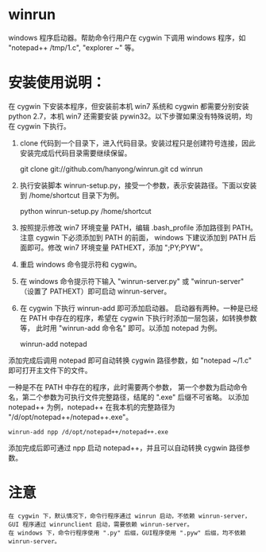 winrun
======

windows 程序启动器。帮助命令行用户在 cygwin 下调用 windows 程序，如 "notepad++ /tmp/1.c", "explorer ~" 等。

# 安装使用说明：
在 cygwin 下安装本程序，但安装前本机 win7 系统和 cygwin 都需要分别安装 python 2.7，本机 win7 还需要安装 pywin32。<!--
-->以下步骤如果没有特殊说明，均在 cygwin 下执行。

1. clone 代码到一个目录下，进入代码目录。安装过程只是创建符号连接，因此安装完成后代码目录需要继续保留。

    git clone git://github.com/hanyong/winrun.git
    cd winrun

1. 执行安装脚本 winrun-setup.py，接受一个参数，表示安装路径。下面以安装到 /home/shortcut 目录下为例。

    python winrun-setup.py /home/shortcut

1. 按照提示修改 win7 环境变量 PATH，编辑 .bash_profile 添加路径到 PATH。注意 cygwin 下必须添加到 PATH 的前面，
windows 下建议添加到 PATH 后面即可。修改 win7 环境变量 PATHEXT，添加 ";PY;PYW"。

1. 重启 windows 命令提示符和 cygwin。

1. 在 windows 命令提示符下输入 "winrun-server.py" 或 "winrun-server" （设置了 PATHEXT）即可启动 winrun-server。

1. 在 cygwin 下执行 winrun-add 即可添加启动器。
启动器有两种。一种是已经在 PATH 中存在的程序，希望在 cygwin 下执行时添加一层包装，如转换参数等，
此时用 "winrun-add 命令名" 即可。以添加 notepad 为例。

    winrun-add notepad

添加完成后调用 notepad 即可自动转换 cygwin 路径参数，如 "notepad ~/1.c" 即可打开主文件下的文件。

一种是不在 PATH 中存在的程序，此时需要两个参数，
第一个参数为启动命令名，第二个参数为可执行文件完整路径，结尾的 ".exe" 后缀不可省略。
以添加 notepad++ 为例，notepad++ 在我本机的完整路径为 "/d/opt/notepad++/notepad++.exe"。

    winrun-add npp /d/opt/notepad++/notepad++.exe

添加完成后即可通过 npp 启动 notepad++，并且可以自动转换 cygwin 路径参数。

# 注意
    在 cygwin 下，默认情况下，命令行程序通过 winrun 启动，不依赖 winrun-server，
    GUI 程序通过 winrunclient 启动，需要依赖 winrun-server。
    在 windows 下，命令行程序使用 ".py" 后缀，GUI程序使用 ".pyw" 后缀，均不依赖 winrun-server。